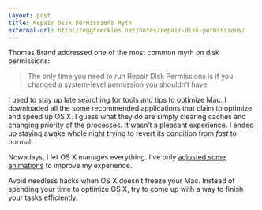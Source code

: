 ```yaml
---
layout: post
title: Repair Disk Permissions Myth
external-url: http://eggfreckles.net/notes/repair-disk-permissions/
---
```

Thomas Brand addressed one of the most common myth on disk permissions:

> The only time you need to run Repair Disk Permissions is if you changed a system-level permission you shouldn’t have.

I used to stay up late searching for tools and tips to optimize Mac. I downloaded all the some recommended applications that claim to optimize and speed up OS X. I guess what they do are simply clearing caches and changing priority of the processes. It wasn’t a pleasant experience. I ended up staying awake whole night trying to revert its condition from *fast* to normal.


Nowadays, I let OS X manages everything. I’ve only [adjusted some animations][1] to improve my experience. 

[1]: http://sayzlim.net/speed-up-your-mac-drastically "Speed Up Your Mac Drastically | Sayz Lim"

Avoid needless hacks when OS X doesn’t freeze your Mac. Instead of spending your time to optimize OS X, try to come up with a way to finish your tasks efficiently.